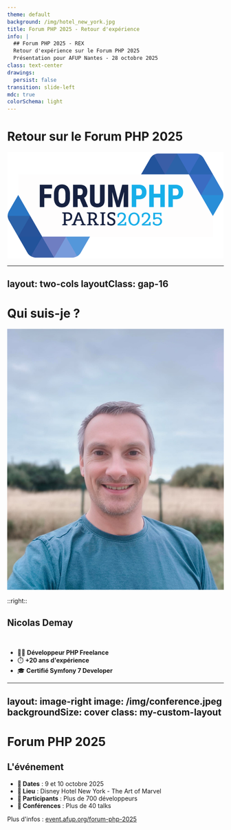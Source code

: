 ```yaml
---
theme: default
background: /img/hotel_new_york.jpg
title: Forum PHP 2025 - Retour d'expérience
info: |
  ## Forum PHP 2025 - REX
  Retour d'expérience sur le Forum PHP 2025
  Présentation pour AFUP Nantes - 28 octobre 2025
class: text-center
drawings:
  persist: false
transition: slide-left
mdc: true
colorSchema: light
---
```


# Retour sur le Forum PHP 2025

<div class="mt-4">
  <img src="/img/logo_forumphp_2025.png" class="h-32 inline-block" alt="Forum PHP 2025 Logo" />
</div>

---
layout: two-cols
layoutClass: gap-16
---

# Qui suis-je ?

<img src="/img/me.jpeg" class="rounded-lg w-64 h-80 object-cover shadow-lg mx-auto mt-8" alt="Nicolas Demay" />

::right::

<div class="mt-16">

## Nicolas Demay

<br>

- 👨‍💻 **Développeur PHP Freelance**
- ⏱️ **+20 ans d'expérience**
- 🎓 **Certifié Symfony 7 Developer**

</div>

---
layout: image-right
image: /img/conference.jpeg
backgroundSize: cover
class: my-custom-layout
---

<style>
.my-custom-layout .slidev-layout {
  grid-template-columns: 1fr 2fr !important;
}
</style>

# Forum PHP 2025

<div class="bg-white bg-opacity-90 p-6 rounded-lg shadow-xl">

## L'événement

- **📅 Dates** : 9 et 10 octobre 2025
- **📍 Lieu** : Disney Hotel New York - The Art of Marvel
- **👥 Participants** : Plus de 700 développeurs
- **🎤 Conférences** : Plus de 40 talks

<div class="mt-4 text-sm opacity-75">

Plus d'infos : [event.afup.org/forum-php-2025](https://event.afup.org/forum-php-2025/)

</div>

</div>
